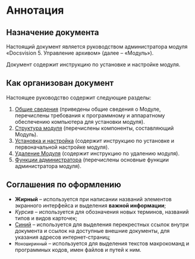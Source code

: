 # Аннотация

## Назначение документа

Настоящий документ является руководством администратора модуля «Docsvision 5. Управление архивом» (далее – «Модуль»).

Документ содержит инструкцию по установке и настройке модуля.

## Как организован документ

Настоящее руководство содержит следующие разделы:

1. [Общие сведения](GeneralInformation.md) (приведены общие сведения о Модуле, перечислены требования к программному и аппаратному обеспечению компьютера для установки модуля).
2. [Структура модуля](Structure.md) (перечислены компоненты, составляющий Модуль).
3. [Установка и настройка](Installation.md) (содержит инструкцию по установке и первоначальной настройке модуля).
4. [Удаление Модуля](Uninstall.md) (содержит инструкцию по удалению модуля).
5. [Функции администратора](Administration.md) (перечислены основные функции администратора модуля).

## Соглашения по оформлению

- **Жирный** – используется при написании названий элементов экранного интерфейса и выделения **важной информации**;
- *Курсив* – используется для обозначения новых терминов, названий типов и видов карточек;
- [Синий](http://docsvision.com) – используется для выделения перекрестных ссылок внутри документа и ссылок на доступные внешние документы, для указания адресов интернет-страниц;
- `Моноширинный` – используется для выделения текстов макрокоманд и программных кодов, имен файлов и путей к ним.
